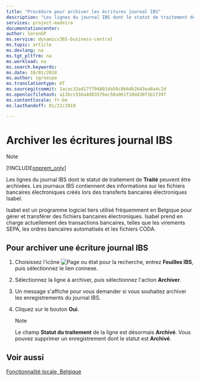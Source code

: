 ```yaml
---
title: "Procédure pour archiver les écritures journal IBS"
description: "Les lignes du journal IBS dont le statut de traitement de Traité peuvent être archivées. Les journaux IBS contiennent des informations sur les fichiers bancaires électroniques créés lors des transferts bancaires électroniques Isabel."
services: project-madeira
documentationcenter: 
author: SorenGP
ms.service: dynamics365-business-central
ms.topic: article
ms.devlang: na
ms.tgt_pltfrm: na
ms.workload: na
ms.search.keywords: 
ms.date: 10/01/2018
ms.author: sgroespe
ms.translationtype: HT
ms.sourcegitcommit: 1acac32a417f794801da50c866db2643ea0a4c2d
ms.openlocfilehash: a13bcc556a4d83576ec58a961f10d430f1b1f39f
ms.contentlocale: fr-be
ms.lasthandoff: 01/22/2019

---
```

# <a name="archive-ibs-log-entries"></a>Archiver les écritures journal IBS
> [!Note]
> [!INCLUDE[onprem_only](../../includes/onprem_only_md.md)]

Les lignes du journal IBS dont le statut de traitement de **Traité** peuvent être archivées. Les journaux IBS contiennent des informations sur les fichiers bancaires électroniques créés lors des transferts bancaires électroniques Isabel.  

Isabel est un programme logiciel tiers utilisé fréquemment en Belgique pour gérer et transférer des fichiers bancaires électroniques. Isabel prend en charge actuellement des transactions bancaires, telles que les virements SEPA, les ordres bancaires automatisés et les fichiers CODA.  

## <a name="to-archive-an-ibs-log-entry"></a>Pour archiver une écriture journal IBS  

1.  Choisissez l'icône ![Page ou état pour la recherche](../../media/ui-search/search_small.png "icône Page ou état pour la recherche"), entrez **Feuilles IBS**, puis sélectionnez le lien connexe.  
2.  Sélectionnez la ligne à archiver, puis sélectionnez l'action **Archiver**.  
3.  Un message s'affiche pour vous demander si vous souhaitez archiver les enregistrements du journal IBS.  
4.  Cliquez sur le bouton **Oui**.  

    > [!NOTE]  
    >  Le champ **Statut du traitement** de la ligne est désormais **Archivé**. Vous pouvez supprimer un enregistrement dont le statut est **Archivé**.  

## <a name="see-also"></a>Voir aussi  
[Fonctionnalité locale, Belgique](belgium-local-functionality.md)


